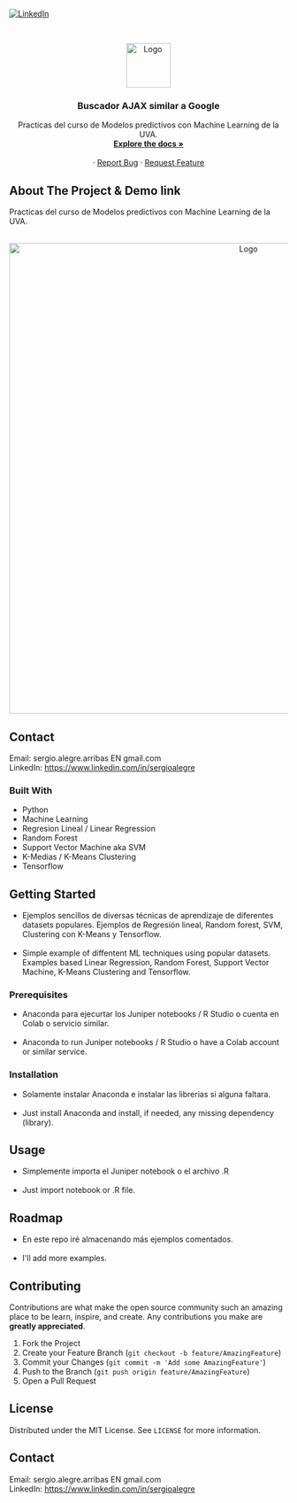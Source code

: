 <!--
REEMPLAZAR: Buscador-Ajax-similar-a-Google, TITULO, DESCRIPCION, DESCRIPCION2, DEMO, TECNOLOGIAS
-->
[![LinkedIn][linkedin-shield]][linkedin-url]

<!-- PROJECT LOGO -->
<br />
<p align="center">
  <a href="https://github.com/sergioalegre/Machine-Learning-Basic-UVA">
    <img src="http://sergioalegre.es/logo.JPG" alt="Logo" width="80" height="80">
  </a>

  <h3 align="center"><!-- TITULO -->Buscador AJAX similar a Google</h3>

  <p align="center">
    <!-- DESCRIPCION -->Practicas del curso de Modelos predictivos con Machine Learning de la UVA.
    <br />
    <a href="https://github.com/sergioalegre/Machine-Learning-Basic-UVA"><strong>Explore the docs »</strong></a>
    <br />
    <br />
    ·
    <a href="https://github.com/sergioalegre/Machine-Learning-Basic-UVA/issues">Report Bug</a>
    ·
    <a href="https://github.com/sergioalegre/Machine-Learning-Basic-UVA/issues">Request Feature</a>
  </p>
</p>

## About The Project & Demo link
<!-- DESCRIPCION2 --> <!-- DEMO -->
Practicas del curso de Modelos predictivos con Machine Learning de la UVA.
<br><br>
<p align="center">
   <img src="http://sergioalegre.es/machine_learning_sergio_alegre.png" alt="Logo" width="850" height="">
</p>

## Contact
Email: sergio.alegre.arribas EN gmail.com
<br>
LinkedIn: https://www.linkedin.com/in/sergioalegre


### Built With
* Python
* Machine Learning
* Regresion Lineal / Linear Regression
* Random Forest
* Support Vector Machine aka SVM
* K-Medias / K-Means Clustering
* Tensorflow

## Getting Started
- Ejemplos sencillos de diversas técnicas de aprendizaje de diferentes datasets populares. Ejemplos de Regresión lineal, Random forest, SVM, Clustering con K-Means y Tensorflow.
<br><br>
- Simple example of diffentent ML techniques using popular datasets. Examples based Linear Regression, Random Forest, Support Vector Machine, K-Means Clustering and Tensorflow.

### Prerequisites
- Anaconda para ejecurtar los Juniper notebooks / R Studio o cuenta en Colab o servicio similar.
<br><br>
- Anaconda to run Juniper notebooks / R Studio o have a Colab account or similar service.

### Installation
- Solamente instalar Anaconda e instalar las librerias si alguna faltara.
<br><br>
- Just install Anaconda and install, if needed, any missing dependency (library).

## Usage
- Simplemente importa el Juniper notebook o el archivo .R
<br><br>
- Just import notebook or .R file.

## Roadmap
- En este repo iré almacenando más ejemplos comentados.
<br><br>
- I'll add more examples.

## Contributing
Contributions are what make the open source community such an amazing place to be learn, inspire, and create. Any contributions you make are **greatly appreciated**.

1. Fork the Project
2. Create your Feature Branch (`git checkout -b feature/AmazingFeature`)
3. Commit your Changes (`git commit -m 'Add some AmazingFeature'`)
4. Push to the Branch (`git push origin feature/AmazingFeature`)
5. Open a Pull Request

## License
Distributed under the MIT License. See `LICENSE` for more information.

## Contact
Email: sergio.alegre.arribas EN gmail.com
<br>
LinkedIn: https://www.linkedin.com/in/sergioalegre


[linkedin-shield]: https://img.shields.io/badge/-LinkedIn-black.svg?style=flat-square&logo=linkedin&colorB=555
[linkedin-url]: https://linkedin.com/in/sergioalegre

